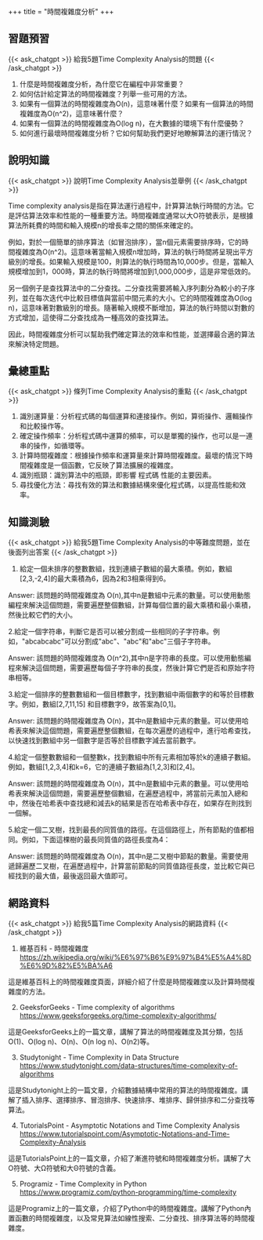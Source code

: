 +++
title = "時間複雜度分析"
+++
## 習題預習
{{< ask_chatgpt >}}
給我5題Time Complexity Analysis的問題
{{< /ask_chatgpt >}}



1. 什麼是時間複雜度分析，為什麼它在編程中非常重要？
2. 如何估計給定算法的時間複雜度？列舉一些可用的方法。
3. 如果有一個算法的時間複雜度為O(n)，這意味著什麼？如果有一個算法的時間複雜度為O(n^2)，這意味著什麼？
4. 如果有一個算法的時間複雜度為O(log n)，在大數據的環境下有什麼優勢？
5. 如何進行最壞時間複雜度分析？它如何幫助我們更好地瞭解算法的運行情況？   

## 說明知識
{{< ask_chatgpt >}}
說明Time Complexity Analysis並舉例
{{< /ask_chatgpt >}}



Time complexity analysis是指在算法運行過程中，計算算法執行時間的方法。它是評估算法效率和性能的一種重要方法。時間複雜度通常以大O符號表示，是根據算法所耗費的時間和輸入規模n的增長率之間的關係來確定的。

例如，對於一個簡單的排序算法（如冒泡排序），當n個元素需要排序時，它的時間複雜度為O(n^2)。這意味著當輸入規模n增加時，算法的執行時間將呈現出平方級別的增長。如果輸入規模是100，則算法的執行時間為10,000步。但是，當輸入規模增加到1，000時，算法的執行時間將增加到1,000,000步，這是非常低效的。

另一個例子是查找算法中的二分查找。二分查找需要將輸入序列劃分為較小的子序列，並在每次迭代中比較目標值與當前中間元素的大小。它的時間複雜度為O(log n)，這意味著對數級別的增長。隨著輸入規模不斷增加，算法的執行時間以對數的方式增加，這使得二分查找成為一種高效的查找算法。

因此，時間複雜度分析可以幫助我們確定算法的效率和性能，並選擇最合適的算法來解決特定問題。   

## 彙總重點
{{< ask_chatgpt >}}
條列Time Complexity Analysis的重點
{{< /ask_chatgpt >}}



1. 識別運算量：分析程式碼的每個運算和連接操作。例如，算術操作、邏輯操作和比較操作等。
2. 確定操作頻率：分析程式碼中運算的頻率，可以是單獨的操作，也可以是一連串的操作，如循環等。
3. 計算時間複雜度：根據操作頻率和運算量來計算時間複雜度。最壞的情況下時間複雜度是一個函數，它反映了算法擴展的複雜度。
4. 識別瓶頸：識別算法中的瓶頸，即影響 程式碼 性能的主要因素。
5. 尋找優化方法：尋找有效的算法和數據結構來優化程式碼，以提高性能和效率。   

## 知識測驗
{{< ask_chatgpt >}}
給我5題Time Complexity Analysis的中等難度問題，並在後面列出答案
{{< /ask_chatgpt >}}




1. 給定一個未排序的整數數組，找到連續子數組的最大乘積。例如，數組[2,3,-2,4]的最大乘積為6，因為2和3相乘得到6。

Answer: 該問題的時間複雜度為 O(n),其中n是數組中元素的數量。可以使用動態編程來解決這個問題，需要遍歷整個數組，計算每個位置的最大乘積和最小乘積，然後比較它們的大小。

2.給定一個字符串，判斷它是否可以被分割成一些相同的子字符串。例如，"abcabcabc"可以分割成"abc"、"abc"和"abc"三個子字符串。

Answer: 該問題的時間複雜度為 O(n^2),其中n是字符串的長度。可以使用動態編程來解決這個問題，需要遍歷每個子字符串的長度，然後計算它們是否和原始字符串相等。

3.給定一個排序的整數數組和一個目標數字，找到數組中兩個數字的和等於目標數字。例如，數組[2,7,11,15] 和目標數字9，故答案為[0,1]。

Answer: 該問題的時間複雜度為 O(n)，其中n是數組中元素的數量。可以使用哈希表來解決這個問題，需要遍歷整個數組，在每次遍歷的過程中，進行哈希查找，以快速找到數組中另一個數字是否等於目標數字減去當前數字。

4.給定一個整數數組和一個整數k，找到數組中所有元素相加等於k的連續子數組。例如，數組[1,2,3,4]和k=6，它的連續子數組為[1,2,3]和[2,4]。

Answer: 該問題的時間複雜度為 O(n)，其中n是數組中元素的數量。可以使用哈希表來解決這個問題，需要遍歷整個數組，在遍歷過程中，將當前元素加入總和中，然後在哈希表中查找總和減去k的結果是否在哈希表中存在，如果存在則找到一個解。

5.給定一個二叉樹，找到最長的同質值的路徑。在這個路徑上，所有節點的值都相同。例如，下面這棵樹的最長同質值的路徑長度為4：

Answer: 該問題的時間複雜度為 O(n)，其中n是二叉樹中節點的數量。需要使用遞歸遍歷二叉樹，在遍歷過程中，計算當前節點的同質值路徑長度，並比較它與已經找到的最大值，最後返回最大值即可。   

## 網路資料
{{< ask_chatgpt >}}
給我5篇Time Complexity Analysis的網路資料
{{< /ask_chatgpt >}}



1. 維基百科 - 時間複雜度
https://zh.wikipedia.org/wiki/%E6%97%B6%E9%97%B4%E5%A4%8D%E6%9D%82%E5%BA%A6

這是維基百科上的時間複雜度頁面，詳細介紹了什麼是時間複雜度以及計算時間複雜度的方法。

2. GeeksforGeeks - Time complexity of algorithms
https://www.geeksforgeeks.org/time-complexity-algorithms/

這是GeeksforGeeks上的一篇文章，講解了算法的時間複雜度及其分類，包括O(1)、O(log n)、O(n)、O(n log n)、O(n2)等。

3. Studytonight - Time Complexity in Data Structure
https://www.studytonight.com/data-structures/time-complexity-of-algorithms

這是Studytonight上的一篇文章，介紹數據結構中常用的算法的時間複雜度。講解了插入排序、選擇排序、冒泡排序、快速排序、堆排序、歸併排序和二分查找等算法。

4. TutorialsPoint - Asymptotic Notations and Time Complexity Analysis
https://www.tutorialspoint.com/Asymptotic-Notations-and-Time-Complexity-Analysis

這是TutorialsPoint上的一篇文章，介紹了漸進符號和時間複雜度分析。講解了大O符號、大Ω符號和大Θ符號的含義。

5. Programiz - Time Complexity in Python
https://www.programiz.com/python-programming/time-complexity

這是Programiz上的一篇文章，介紹了Python中的時間複雜度。講解了Python內置函數的時間複雜度，以及常見算法如線性搜索、二分查找、排序算法等的時間複雜度。   

